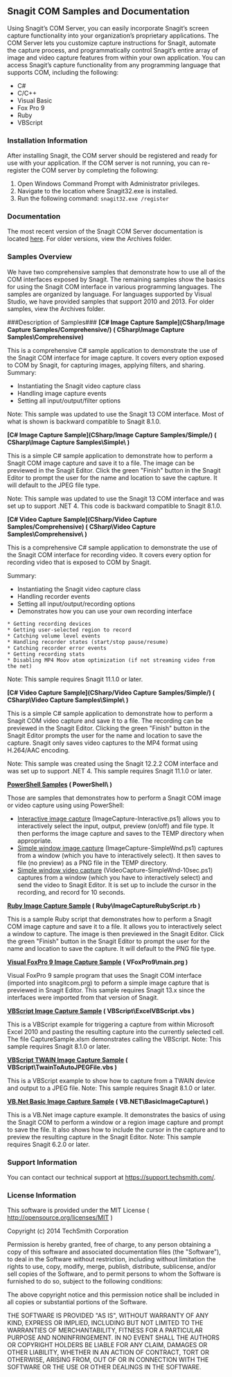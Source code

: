 ﻿## Snagit COM Samples and Documentation ##

Using Snagit’s COM Server, you can easily incorporate Snagit’s screen capture functionality into your organization’s proprietary applications. The COM Server lets you customize capture instructions for Snagit, automate the capture process, and programmatically control Snagit’s entire array of image and video capture features from within your own application.
You can access Snagit’s capture functionality from any programming language that supports COM, including the following:

* C#
* C/C++
* Visual Basic
* Fox Pro 9
* Ruby
* VBScript

### Installation Information ###

After installing Snagit, the COM server should be registered and ready for use with your application. If the COM server is not running, you can re-register the COM server by completing the following:  

1. Open Windows Command Prompt with Administrator privileges.
2. Navigate to the location where Snagit32.exe is installed.
3. Run the following command: `snagit32.exe /register`

### Documentation ###
The most recent version of the Snagit COM Server documentation is located [here](https://assets.techsmith.com/Docs/Snagit-2020-COM-Server-Guide.pdf). For older versions, view the Archives folder.

### Samples Overview ###
We have two comprehensive samples that demonstrate how to use all of the COM interfaces exposed by Snagit. The remaining samples show the basics for using the Snagit COM interface in various programming languages. The samples are organized by language. For languages supported by Visual Studio, we have provided samples that support 2010 and 2013. For older samples, view the Archives folder.

###Description of Samples###
**[C# Image Capture Sample](CSharp/Image Capture Samples/Comprehensive/) ( CSharp\Image Capture Samples\Comprehensive)**

This is a comprehensive C# sample application to demonstrate the use of the Snagit
COM interface for image capture. It covers every option exposed to COM by Snagit,
for capturing images, applying filters, and sharing.
Summary:
* Instantiating the Snagit video capture class
* Handling image capture events
* Setting all input/output/filter options

Note: This sample was updated to use the Snagit 13 COM interface. Most
      of what is shown is backward compatible to Snagit 8.1.0.

**[C# Image Capture Sample](CSharp/Image Capture Samples/Simple/) ( CSharp\Image Capture Samples\Simple\ )**

This is a simple C# sample application to demonstrate how to
perform a Snagit COM image capture and save it to a file.
The image can be previewed in the Snagit Editor. Click 
the green "Finish" button in the Snagit Editor to prompt the user for
the name and location to save the capture. It will default to
the JPEG file type.
 
Note: This sample was updated to use the Snagit 13 COM interface
      and was set up to support .NET 4.
      This code is backward compatible to Snagit 8.1.0.

**[C# Video Capture Sample](CSharp/Video Capture Samples/Comprehensive) ( CSharp\Video Capture Samples\Comprehensive\ )**

This is a comprehensive C# sample application to demonstrate the use of the Snagit
COM interface for recording video. It covers every option for recording
video that is exposed to COM by Snagit.

Summary:
* Instantiating the Snagit video capture class
* Handling recorder events
* Setting all input/output/recording options
* Demonstrates how you can use your own recording interface
````
* Getting recording devices
* Getting user-selected region to record
* Catching volume level events
* Handling recorder states (start/stop pause/resume)
* Catching recorder error events
* Getting recording stats
* Disabling MP4 Moov atom optimization (if not streaming video from the net)
````
Note: This sample requires Snagit 11.1.0 or later.

**[C# Video Capture Sample](CSharp/Video Capture Samples/Simple/) ( CSharp\Video Capture Samples\Simple\ )**

This is a simple C# sample application to demonstrate how to
perform a Snagit COM video capture and save it to a file.
The recording can be previewed in the Snagit Editor. Clicking
the green "Finish" button in the Snagit Editor prompts the user for
the name and location to save the capture. Snagit only saves
video captures to the MP4 format using H.264/AAC encoding.
 
Note: This sample was created using the Snagit 12.2.2 COM interface and was set up to support .NET 4. This sample requires Snagit 11.1.0 or later.

**[PowerShell Samples](PowerShell/) ( PowerShell\ )**

Those are samples that demonstrates how to perform a Snagit COM image or video
capture using using PowerShell:
- [Interactive image capture](PowerShell/ImageCapture-Interactive.ps1)
(ImageCapture-Interactive.ps1) allows you to interactively select the
input, output, preview (on/off) and file type. It then performs the image
capture and saves to the TEMP directory when appropriate.
- [Simple window image capture](PowerShell/ImageCapture-SimpleWnd.ps1)
(ImageCapture-SimpleWnd.ps1) captures from a window (which you have to
interactively select). It then saves to file (no preview) as a PNG file
in the TEMP directory.
- [Simple window video capture](PowerShell/VideoCapture-SimpleWnd-10sec.ps1)
(VideoCapture-SimpleWnd-10sec.ps1) captures from a window (which you have
to interactively select) and send the video to Snagit Editor. It is set up
to include the cursor in the recording, and record for 10 seconds.

**[Ruby Image Capture Sample](Ruby/ImageCaptureRubyScript.rb) ( Ruby\ImageCaptureRubyScript.rb )**

This is a sample Ruby script that demonstrates how to
perform a Snagit COM image capture and save it to a file.
It allows you to interactively select a window to capture.
The image is then previewed in the Snagit Editor. Click 
the green "Finish" button in the Snagit Editor to prompt the user for
the name and location to save the capture. It will default to
the PNG file type. 

**[Visual FoxPro 9 Image Capture Sample](VFoxPro9) ( VFoxPro9\main.prg )**

Visual FoxPro 9 sample program that uses the
Snagit COM interface (imported into snagitcom.prg)
to peform a simple image capture that is previewed
in Snagit Editor. This sample requires
Snagit 13.x since the interfaces were imported
from that version of Snagit.

**[VBScript Image Capture Sample](VBScript/ExcelVBScript.vbs) ( VBScript\ExcelVBScript.vbs )**

This is a VBScript example for triggering a capture from within
Microsoft Excel 2010 and pasting the resulting capture into the currently selected cell. The file CaptureSample.xlsm demonstrates calling the VBScript.
Note: This sample requires Snagit 8.1.0 or later.

**[VBScript TWAIN Image Capture Sample](VBScript/TwainToAutoJPEGFile.vbs) ( VBScript\TwainToAutoJPEGFile.vbs )**

This is a VBScript example to show how to capture from a TWAIN device
and output to a JPEG file.
Note: This sample requires Snagit 8.1.0 or later.

**[VB.Net Basic Image Capture Sample](VB.NET/BasicImageCapture/) ( VB.NET\BasicImageCapture\ )**

This is a VB.Net image capture example. It demonstrates the basics of using the 
Snagit COM to perform a window or a region image capture and prompt to save the
file. It also shows how to include the cursor in the capture and to preview the
resulting capture in the Snagit Editor.
Note: This sample requires Snagit 6.2.0 or later.


### Support Information ###
You can contact our technical support at https://support.techsmith.com/.

### License Information ###
This software is provided under the MIT License ( http://opensource.org/licenses/MIT )

Copyright (c) 2014 TechSmith Corporation

Permission is hereby granted, free of charge, to any person obtaining a copy of this software and associated documentation files (the "Software"), to deal in the Software without restriction, including without limitation the rights to use, copy, modify, merge, publish, distribute, sublicense, and/or sell copies of the Software, and to permit persons to whom the Software is furnished to do so, subject to the following conditions:

The above copyright notice and this permission notice shall be included in all copies or substantial portions of the Software.

THE SOFTWARE IS PROVIDED "AS IS", WITHOUT WARRANTY OF ANY KIND, EXPRESS OR IMPLIED, INCLUDING BUT NOT LIMITED TO THE WARRANTIES OF MERCHANTABILITY, FITNESS FOR A PARTICULAR PURPOSE AND NONINFRINGEMENT. IN NO EVENT SHALL THE AUTHORS OR COPYRIGHT HOLDERS BE LIABLE FOR ANY CLAIM, DAMAGES OR OTHER LIABILITY, WHETHER IN AN ACTION OF CONTRACT, TORT OR OTHERWISE, ARISING FROM, OUT OF OR IN CONNECTION WITH THE SOFTWARE OR THE USE OR OTHER DEALINGS IN THE SOFTWARE.
